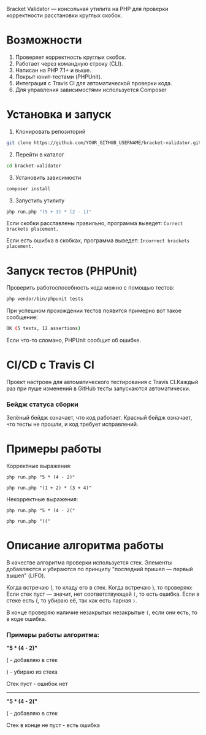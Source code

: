 Bracket Validator — консольная утилита на PHP для проверки корректности расстановки круглых скобок.

# Возможности

1. Проверяет корректность круглых скобок.
2. Работает через командную строку (CLI).
3. Написан на PHP 7.1+ и выше.
4. Покрыт юнит-тестами (PHPUnit).
5. Интеграция с Travis CI для автоматической проверки кода.
6. Для управления зависимостями используется Composer

# Установка и запуск
1. Клонировать репозиторий

```bash
git clone https://github.com/YOUR_GITHUB_USERNAME/bracket-validator.git
```
2. Перейти в каталог
```bash
cd bracket-validator
```

3. Установить зависимости
```bash
composer install
```

3. Запустить утилиту


```bash
php run.php "(5 + 3) * (2 - 1)"
```
Если скобки расставлены правильно, программа выведет:
`Correct brackets placement.`

Если есть ошибка в скобках, программа выведет:
`Incorrect brackets placement.`

# Запуск тестов (PHPUnit)

Проверить работоспособность кода можно с помощью тестов:
```bash
php vendor/bin/phpunit tests
```

При успешном прохождении тестов появится примерно вот такое сообщение:

```bash
OK (5 tests, 12 assertions)
```
Если что-то сломано, PHPUnit сообщит об ошибке.

# CI/CD с Travis CI

Проект настроен для автоматического тестирования с Travis CI.Каждый раз при пуше изменений в GitHub тесты запускаются автоматически.

### Бейдж статуса сборки

Зелёный бейдж означает, что код работает.
Красный бейдж означает, что тесты не прошли, и код требует исправлений.

# Примеры работы

Корректные выражения:

`php run.php "5 * (4 - 2)"`

`php run.php "(1 + 2) * (3 + 4)"`

Некорректные выражения:

`php run.php "5 * (4 - 2("`

`php run.php ")("`

# Описание алгоритма работы

В качестве алгоритма проверки используется стек. Элементы добавляются и убираются по принципу "последний пришел — первый вышел" (LIFO).

Когда встречаю (, то кладу его в стек.
Когда встречаю ), то проверяю:
Если стек пуст — значит, нет соответствующей `(`, то есть ошибка.
Если в стеке есть (, то убираю её, так как есть парная `)`.

В конце проверяю наличие незакрытых незакрытые `(`, если они есть, то в коде ошибка.

### Примеры работы алгоритма:
**"5 * (4 - 2)"**

( - добавляю в стек

) - убираю из стека

Стек пуст - ошибок нет

---
**"5 * (4 - 2("**

( - добавляю в стек

Стек в конце не пуст - есть ошибка

